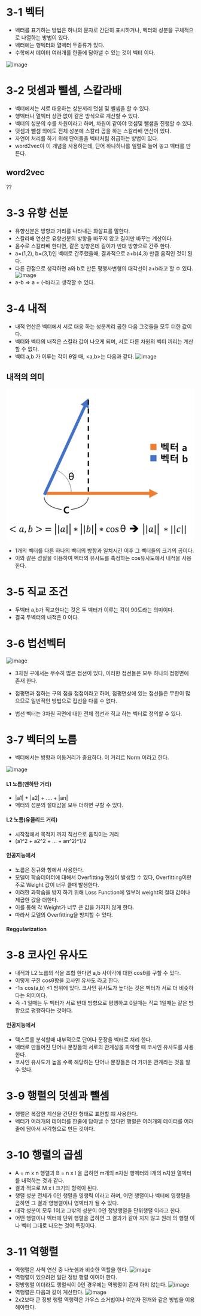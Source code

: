 # 3-1 벡터
- 벡터를 표기하는 방법은 하나의 문자로 간단히 표시하거나, 벡터의 성분을 구체적으로 나열하는 방법이 있다.
- 벡터에는 행벡터와 열벡터 두종류가 있다.
- 수학에서 데이터 여러개를 한줄에 담아낼 수 있는 것이 벡터 이다.

![image](https://velog.velcdn.com/images%2Fwlsn404%2Fpost%2F4a155620-91d8-4f00-94ae-f30af2cac8fd%2Fimage.png)

# 3-2 덧셈과 뺄셈, 스칼라배
- 벡터에서는 서로 대응하는 성분끼리 덧셈 및 뺼셈을 할 수 있다.
- 행벡터나 열벡터 상관 없이 같은 방식으로 계산할 수 있다.
- 벡터의 성분의 수를 차원이라고 하며, 차원이 같아야 덧셈및 뺄샘을 진행할 수 있다.
- 덧셈과 뺄셈 외에도 전체 성분에 스칼라 곱을 하는 스칼라배 연산이 있다.
- 자연어 처리를 하기 위해 단어들을 벡터처럼 취급하는 방법이 있다.
- word2vec이 이 개념을 사용하는데, 단어 하나하나를 일렬로 늘어 놓고 벡터를 만든다.

## word2vec
??

# 3-3 유향 선분
- 유향선분은 방향과 거리를 나타내는 화살표를 말한다.
- 스칼라배 연산은 유향선분의 방향을 바꾸지 않고 길이만 바꾸는 계산이다.
- 음수로 스칼라배 한다면, 같은 방향은데 길이가 반대 방향으로 간주 한다.
- a=(1,2), b=(3,1)인 벡터로 간주했을때, 결과적으로 a+b(4,3) 만큼 움직인 것이 된다.
- 다른 관점으로 생각하면 a와 b로 만든 평행사변형의 대각선이 a+b라고 할 수 있다.
![image](https://velog.velcdn.com/images%2Fwlsn404%2Fpost%2Fb35447ba-3ce7-44d0-8555-3f7c96add720%2Fimage.png)
- a-b => a + (-b)라고 생각할 수 있다. 

# 3-4 내적
- 내적 연산은 벡터에서 서로 대응 하는 성분끼리 곱한 다음 그것들을 모두 더한 값이다.
- 벡터와 벡터의 내적은 스칼라 값이 나오게 되며, 서로 다른 차원의 벡터 끼리는 계산할 수 없다.
- 벡터 a,b 가 이루는 각이 θ일 때, <a,b>는 다음과 같다.
![image](https://velog.velcdn.com/images%2Fwlsn404%2Fpost%2F43458332-8872-47b3-a163-5db01fe34199%2Fimage.png)

## 내적의 의미
![image](image/%EB%B2%A1%ED%84%B0%EB%82%B4%EC%A0%811.png)
- 1개의 벡터를 다른 하나의 벡터의 방향과 일치시긴 이후 그 벡터들의 크기의 곱이다.
- 이와 같은 성질을 이용하여 벡터의 유사도를 측정하는 cos유사도에서 내적을 사용한다.

# 3-5 직교 조건
- 두벡터 a,b가 직교한다는 것은 두 벡터가 이루는 각이 90도라는 의미이다.
- 결국 두벡터의 내적은 0 이다.

# 3-6 법선벡터
![image](https://velog.velcdn.com/images%2Fwlsn404%2Fpost%2Fb083aa5b-bd5e-4b98-9b32-2c4c6fc7b871%2Fimage.png)
- 3차원 구에서는 무수히 많은 접선이 있다, 이러한 접선들은 모두 하나의 접평면에 존재 한다.
- 접평면과 접하는 구의 점을 접점이라고 하며, 접평면상에 있는 접선들은 무한이 많으므로 일반적인 방법으로 접선을 다룰 수 없다.

- 법선 벡터는 3차원 곡면에 대한 전체 접선과 직교 하는 벡터로 정의할 수 있다.

# 3-7 벡터의 노름
- 벡터에서는 방향과 이동거리가 중요하다. 이 거리르  Norm 이라고 한다.

![image](https://velog.velcdn.com/images%2Fwlsn404%2Fpost%2F441bac69-0047-4b3a-91b8-9b2a2fb7d7f1%2Fimage.png)

#### L1 노름(멘하탄 거리)
- |a1| + |a2| + .... + |an|
- 벡터의 성분의 절대값을 모두 더하면 구할 수 있다.

#### L2 노름(유클리드 거리)
- 시작점에서 목적지 까지 직선으로 움직이는 거리
- (a1^2 + a2^2 + ... + an^2)^1/2

#### 인공지능에서
- 노름은 정규화 항에서 사용한다.
- 모델이 학습데이터에 대해서 Overfitting 현상이 발생할 수 있다, Overfitting이란 주로 Weight 값이 너무 클때 발생한다. 
- 이러한 과학습을 방지 하기 위해 Loss Function에 일부러 weight의 절대 값이나 제곱한 값을 더한다.
- 이를 통해 각 Weight가 너무 큰 값을 가지지 않게 한다.
- 따라서 모델의 Overfitting을 방지할 수 있다.

#### Reggularization

# 3-8 코사인 유사도
- 내적과 L2 노름의 식을 조합 한다면 a,b 사이각에 대한 cosθ를 구할 수 있다.
- 이렇게 구한 cosθ항을 코사인 유사도 라고 한다.
- -1≤ cos(a,b) ≤1 범위에 있다. 코사인 유사도가 높다는 것은 벡터가 서로 더 비슷하다는 의미이다.
- 즉 -1 일때는 두 벡터가 서로 반대 방향으로 평행하고 0일때는 직교 1일때는 같은 방향으로 평행하다는 것이다.

#### 인공지능에서
- 텍스트를 분석할때 내부적으로 단어나 문장을 벡터로 처리 한다.
- 벡터로 만들어진 단어나 문장들의 서로의 관계성을 파악할 때 코사인 유사도를 사용한다.
- 코사인 유사도가 높을 수록 해당하는 단어나 문장들은 더 가까운 관계라는 것을 알 수 있다.

# 3-9 행렬의 덧셈과 뺄셈
- 행렬은 복잡한 계산을 간단한 형태로 표현할 떄 사용한다.
- 벡터가 여러개의 데이터를 한줄에 담아낼 수 있다면 행렬은 여러개의 데이터를 여러 줄에 담아서 사각형으로 만든 것이다.
 
# 3-10 행렬의 곱셈
- A = m x n 행렬과 B = n x l 을 곱하면 m개의 n차원 행벡터와 l개의 n차원 열벡터를 내적하는 것과 같다.
- 결과 적으로 M x l 크기의 형력이 된다.
- 행렬 성분 전체가 0인 행렬을 영행력 이라고 하며, 어떤 행렬이나 벡터에 영행렬을 곱하면 그 결과 영행렬이나 영벡터가 될 수 있다.
- 대각 성분이 모두 1이고 그밖의 성분이 0인 정방행렬을 단위행렬 이라고 한다.
- 어떤 행렬이나 벡터에 단위 행렬을 곱하면 그 결과가 같아 지지 않고 원래 의 행렬 이나 벡터 그대로 나오는 것이 특징이다.

# 3-11 역행렬
- 역행렬은 사칙 연산 중 나눗셈과 비슷한 역할을 한다.
![image](https://velog.velcdn.com/images%2Fwlsn404%2Fpost%2Fb5f4381e-daf1-4439-8540-ee4c7a1a2fcf%2Fimage.png)
- 역행렬이 있으려면 일단 정방 행렬 이여야 한다.
- 정방행렬 이더라도 행렬식이 0인 경우에는 역행렬이 존재 하지 않는다.
![image](https://velog.velcdn.com/images%2Fwlsn404%2Fpost%2Fb4cdc092-4d28-462d-b7d0-0e4088c621e2%2Fimage.png)
- 역행렬은 다음과 같이 계산한다.
![image](https://velog.velcdn.com/images%2Fwlsn404%2Fpost%2Fe1b6a5b9-3ebf-4b04-97ef-da1e588589e6%2Fimage.png)
- 2x2보다 큰 정방 행렬 역행력은 가우스 소거법이나 여인자 전개와 같은 방법을 이용해야한다.